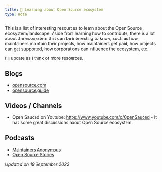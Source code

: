 ```yaml
---
title: 🚧 Learning about Open Source ecosystem
type: note
---
```


This is a list of interesting resources to learn about the Open Source ecosystem/landscape. Aside from learning how to contribute, there is a lot about the ecosystem that can be interesting to know, such as how maintainers maintain their projects, how maintainers get paid, how projects can get supported, how corporations can influence the ecosystem, etc.

I'll update as I think of more resources.

## Blogs

- [opensource.com](https://opensource.com/)
- [opensource.guide](https://opensource.guide/)

## Videos / Channels

- Open Sauced on Youtube: https://www.youtube.com/c/OpenSauced -  It has some great discussions about Open Source ecosystem.

## Podcasts

- [Maintainers Anonymous](https://maintainersanonymous.com/)
- [Open Source Stories](https://www.opensourcestories.org/)


_Updated on 19 September 2022_
